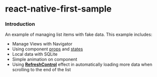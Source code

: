 # react-native-first-sample

<h3><b>Introduction</b></h3>

An example of managing list items with fake data. This example includes:
- Manage Views with Navigator
- Using component <a href='https://facebook.github.io/react-native/docs/props.html'>props</a> and <a href='https://facebook.github.io/react-native/docs/state.html'>states</a>
- Local data with SQLite
- Simple animation on component
- Using <a href='https://facebook.github.io/react-native/docs/refreshcontrol.html'><b>RefreshControl</b></a> effect in automatically loading more data when scrolling to the end of the list
